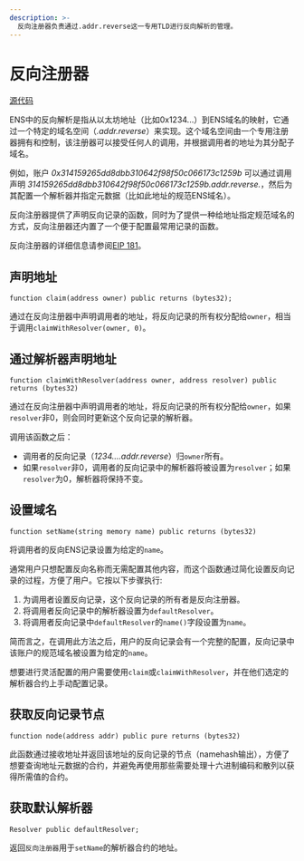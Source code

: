 ```yaml
---
description: >-
  反向注册器负责通过.addr.reverse这一专用TLD进行反向解析的管理。
---
```


# 反向注册器

[源代码](https://github.com/ensdomains/ens/blob/master/contracts/ReverseRegistrar.sol)

ENS中的反向解析是指从以太坊地址（比如0x1234...）到ENS域名的映射，它通过一个特定的域名空间（_.addr.reverse_）来实现。这个域名空间由一个专用注册器拥有和控制，该注册器可以接受任何人的调用，并根据调用者的地址为其分配子域名。

例如，账户 _0x314159265dd8dbb310642f98f50c066173c1259b_ 可以通过调用声明 _314159265dd8dbb310642f98f50c066173c1259b.addr.reverse._，然后为其配置一个解析器并指定元数据（比如此地址的规范ENS域名）。

反向注册器提供了声明反向记录的函数，同时为了提供一种给地址指定规范域名的方式，反向注册器还内置了一个便于配置最常用记录的函数。

反向注册器的详细信息请参阅[EIP 181](https://eips.ethereum.org/EIPS/eip-181)。

## 声明地址

```text
function claim(address owner) public returns (bytes32);
```

通过在反向注册器中声明调用者的地址，将反向记录的所有权分配给`owner`，相当于调用`claimWithResolver(owner, 0)`。

## 通过解析器声明地址

```text
function claimWithResolver(address owner, address resolver) public returns (bytes32)
```

通过在反向注册器中声明调用者的地址，将反向记录的所有权分配给`owner`，如果`resolver`非0，则会同时更新这个反向记录的解析器。

调用该函数之后：

* 调用者的反向记录（_1234....addr.reverse_）归`owner`所有。
* 如果`resolver`非0，调用者的反向记录中的解析器将被设置为`resolver`；如果`resolver`为0，解析器将保持不变。

## 设置域名

```text
function setName(string memory name) public returns (bytes32)
```

将调用者的反向ENS记录设置为给定的`name`。

通常用户只想配置反向名称而无需配置其他内容，而这个函数通过简化设置反向记录的过程，方便了用户。它按以下步骤执行:

1. 为调用者设置反向记录，这个反向记录的所有者是反向注册器。
2. 将调用者反向记录中的解析器设置为`defaultResolver`。
3. 将调用者反向记录中`defaultResolver`的`name()`字段设置为`name`。

简而言之，在调用此方法之后，用户的反向记录会有一个完整的配置，反向记录中该账户的规范域名被设置为给定的`name`。

想要进行灵活配置的用户需要使用`claim`或`claimWithResolver`，并在他们选定的解析器合约上手动配置记录。

## 获取反向记录节点

```text
function node(address addr) public pure returns (bytes32)
```

此函数通过接收地址并返回该地址的反向记录的节点（namehash输出），方便了想要查询地址元数据的合约，并避免再使用那些需要处理十六进制编码和散列以获得所需值的合约。

## 获取默认解析器

```text
Resolver public defaultResolver;
```

返回`反向注册器`用于`setName`的解析器合约的地址。

